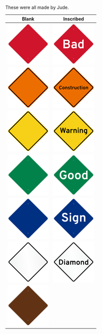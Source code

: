 These were all made by Jude.

Blank|Inscribed
-----|---------
![Red Diamond](red_diamond.png)|![Bad Sign](bad_sign.png)
![Orange Diamond](orange_diamond.png)|![Construction Sign](construction_sign.png)
![Yellow Diamond](yellow_diamond.png)|![Warning Sign](warning_sign.png)
![Green Diamond](green_diamond.png)|![Good Sign](good_sign.png)
![Blue Diamond](blue_diamond.png)|![Sign](sign.png)
![White Diamond](white_diamond.png)|![Diamond Sign](diamond_sign.png)
![Brown Diamond](brown_diamond.png)|
